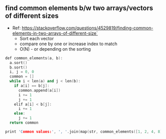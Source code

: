 ## find common elements b/w two arrays/vectors of different sizes
- Ref: https://stackoverflow.com/questions/4529819/finding-common-elements-in-two-arrays-of-different-size`
  - Sort each vector
  - compare one by one or increase index to match
  - O(N) - or depending on the sorting
```cpp
def common_elements(a, b):
  a.sort()
  b.sort()
  i, j = 0, 0
  common = []
  while i < len(a) and j < len(b):
    if a[i] == b[j]:
      common.append(a[i])
      i += 1
      j += 1
    elif a[i] < b[j]:
      i += 1
    else:
      j += 1
  return common

print 'Common values:', ', '.join(map(str, common_elements([1, 2, 4, 8], [1, 4, 9])))
```
